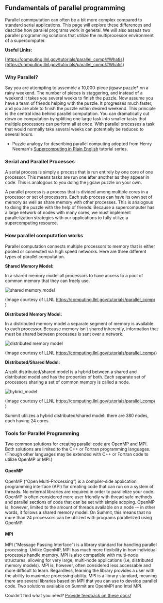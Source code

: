 ## Fundamentals of parallel programming

Parallel commputation can often be a bit more complex compared to
standard serial applications. This page will explore these differences and describe how parallel programs work in general.
We will also assess two parallel programming solutions that utilize the multiprocessor environment of a supercomputer.

__Useful Links:__

[https://computing.llnl.gov/tutorials/parallel_comp/#Whatis](https://computing.llnl.gov/tutorials/parallel_comp/#Whatis)

### Why Parallel?

Say you are attempting to assemble a 10,000-piece jigsaw puzzle* on
a rainy weekend. The number of pieces is staggering, and instead of a
weekend it takes you several weeks to finish the puzzle. Now assume
you have a team of friends helping with the puzzle. It progresses much faster,
and you are able to finish the puzzle within desired weekend. This
principle is the central idea behind parallel computation. You can
dramatically cut down on computation by splitting one large task into
smaller tasks that multiple processors can perform all at once. With
parallel processes a task that would normally take several weeks can
potentially be reduced to several hours.

* Puzzle analogy for describing parallel computing adopted from Henry
  Neeman's [Supercomputing in Plain
  English](http://www.oscer.ou.edu/education.php) tutorial series.

### Serial and Parallel Processes

A serial process is simply a process that is run entirely by one core
of one processor. This means tasks are run one after another as they
appear in code. This is analogous to you doing the jigsaw puzzle on
your own.  

A parallel process is a process that is divided among
multiple cores in a processor or set of processors. Each sub process
can have its own set of memory as well as share memory with other
processes. This is analogous to doing the puzzle with the help of
friends. Because a supercomputer has a large network of nodes with many
cores, we must implement parallelization strategies with our applications 
to fully utilize a supercomputing resource.

### How parallel computation works

Parallel computation connects multiple processors to memory that is
either pooled or connected via high speed networks. Here are three
different types of parallel computation.

__Shared Memory Model:__

In a shared memory model all processors to have access to a pool of
common memory that they can freely use.

![](https://hpc.llnl.gov/sites/default/files/shared_mem.gif "shared memory model")

(Image courtesy of LLNL <https://computing.llnl.gov/tutorials/parallel_comp/> )

__Distributed Memory Model:__

In a distributed memory model a separate segment of memory is
available to each processor.  Because memory isn’t shared inherently,
information that must be shared between processes is sent over a
network.

![](https://hpc.llnl.gov/sites/default/files/distributed_mem.gif "distributed memory model")

(Image courtesy of LLNL <https://computing.llnl.gov/tutorials/parallel_comp/>)

__Distributed/Shared Model:__

A split distributed/shared model is a hybrid between a shared and
distributed model and has the properties of both. Each separate set of
processors sharing a set of common memory is called a node.

![](https://hpc.llnl.gov/sites/default/files/hybrid_mem2.gif "hybrid_model")

(Image courtesy of LLNL <https://computing.llnl.gov/tutorials/parallel_comp/> )

Summit utilizes a hybrid distributed/shared model: there are 380
nodes, each having 24 cores.

### Tools for Parallel Programming

Two common solutions for creating parallel code are OpenMP and
MPI. Both solutions are limited to the C++ or Fortran programming
languages. (Though other languages may be extended with C++ or Fortran
code to utilize OpenMP or MPI.)

#### OpenMP

OpenMP (“Open Multi-Processing”) is a compiler-side application
programming interface (API) for creating code that can run on a system
of threads. No external libraries are required in order to parallelize
your code. OpenMP is often considered more user friendly with thread
safe methods and parallel sections of code that can be set with simple
scoping.  OpenMP is, however, limited to the amount of threads
available on a node -- in other words, it follows a shared memory
model. On Summit, this means that no more than 24 processors can be
utilized with programs parallelized using OpenMP.

#### MPI

MPI (“Message Passing Interface”) is a library standard for handling
parallel processing. Unlike OpenMP, MPI has much more flexibility in
how individual processes handle memory. MPI is also compatible with
multi-node structures, allowing for very large, multi-node
applications (i.e, distributed memory models). MPI is, however, often
considered less accessable and more difficult to learn. Regardless, learning the library
provides a user with the ability to maximize processing ability. MPI
is a library standard, meaning there are several libraries based on
MPI that you can use to develop parallel code. Two solutions available
on Summit are OpenMPI and Intel MPI.

Couldn't find what you need? [Provide feedback on these docs!](https://docs.google.com/forms/d/1WoP_KtLp9lnTEsgW7Os-we45_JbEt3aUgS6j61jARnk/edit)
